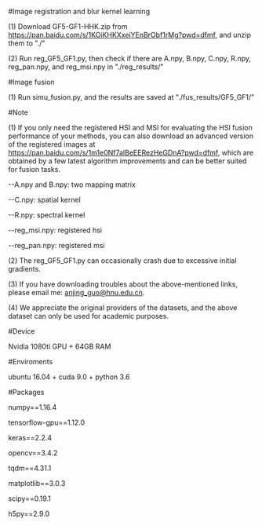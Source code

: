 #Image registration and blur kernel learning

(1) Download GF5-GF1-HHK.zip from https://pan.baidu.com/s/1KOiKHKXxeiYEnBrObf1rMg?pwd=dfmf, and unzip them to  "./"

(2) Run reg_GF5_GF1.py, then check if there are A.npy, B.npy, C.npy, R.npy, reg_pan.npy, and reg_msi.npy in "./reg_results/"

#Image fusion

(1) Run simu_fusion.py, and the results are saved at "./fus_results/GF5_GF1/"

#Note

(1) If you only need the registered HSI and MSI for evaluating the HSI fusion performance of your methods, you can also download an advanced
version of the registered images at https://pan.baidu.com/s/1m1e0Nf7alBeEERezHeGDnA?pwd=dfmf, which are obtained by a few latest algorithm improvements and can be better suited for fusion tasks.

--A.npy and B.npy: two mapping matrix

--C.npy: spatial kernel

--R.npy: spectral kernel

--reg_msi.npy: registered hsi

--reg_pan.npy: registered msi

(2) The reg_GF5_GF1.py can occasionally crash due to excessive initial gradients.

(3) If you have downloading troubles about the above-mentioned links, please email me: anjing_guo@hnu.edu.cn.

(4) We appreciate the original providers of the datasets, and the above dataset can only be used for academic purposes.

#Device

Nvidia 1080ti GPU + 64GB RAM

#Enviroments

ubuntu 16.04 + cuda 9.0 + python 3.6

#Packages

numpy==1.16.4

tensorflow-gpu==1.12.0

keras==2.2.4

opencv==3.4.2

tqdm==4.31.1

matplotlib==3.0.3

scipy==0.19.1

h5py==2.9.0
